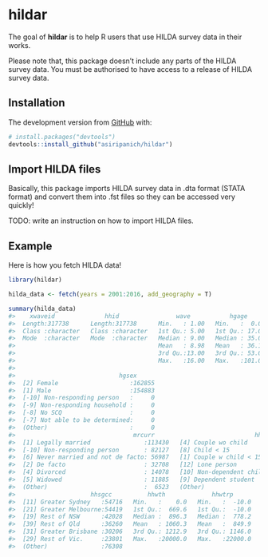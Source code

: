 
<!-- README.md is generated from README.Rmd. Please edit that file -->

# hildar

<!-- badges: start -->

<!-- badges: end -->

The goal of **hildar** is to help R users that use HILDA survey data in
their works.

Please note that, this package doesn’t include any parts of the HILDA
survey data. You must be authorised to have access to a release of HILDA
survey data.

## Installation

The development version from [GitHub](https://github.com/) with:

``` r
# install.packages("devtools")
devtools::install_github("asiripanich/hildar")
```

## Import HILDA files

Basically, this package imports HILDA survey data in .dta format (STATA
format) and convert them into .fst files so they can be accessed very
quickly\!

TODO: write an instruction on how to import HILDA files.

## Example

Here is how you fetch HILDA data\!

``` r
library(hildar)

hilda_data <- fetch(years = 2001:2016, add_geography = T)

summary(hilda_data)
#>    xwaveid              hhid                wave           hgage       
#>  Length:317738      Length:317738      Min.   : 1.00   Min.   :  0.00  
#>  Class :character   Class :character   1st Qu.: 5.00   1st Qu.: 17.00  
#>  Mode  :character   Mode  :character   Median : 9.00   Median : 35.00  
#>                                        Mean   : 8.98   Mean   : 36.12  
#>                                        3rd Qu.:13.00   3rd Qu.: 53.00  
#>                                        Max.   :16.00   Max.   :101.00  
#>                                                                        
#>                             hgsex       
#>  [2] Female                    :162855  
#>  [1] Male                      :154883  
#>  [-10] Non-responding person   :     0  
#>  [-9] Non-responding household :     0  
#>  [-8] No SCQ                   :     0  
#>  [-7] Not able to be determined:     0  
#>  (Other)                       :     0  
#>                                 mrcurr                            hhrih      
#>  [1] Legally married               :113430   [4] Couple wo child     :73750  
#>  [-10] Non-responding person       : 82127   [8] Child < 15          :67554  
#>  [6] Never married and not de facto: 56987   [1] Couple w child < 15 :58296  
#>  [2] De facto                      : 32708   [12] Lone person        :37536  
#>  [4] Divorced                      : 14078   [10] Non-dependent child:17388  
#>  [5] Widowed                       : 11885   [9] Dependent student   :17005  
#>  (Other)                           :  6523   (Other)                 :46209  
#>                     hhsgcc          hhwth             hhwtrp       
#>  [11] Greater Sydney   :54716   Min.   :    0.0   Min.   :  -10.0  
#>  [21] Greater Melbourne:54419   1st Qu.:  669.6   1st Qu.:  -10.0  
#>  [19] Rest of NSW      :42028   Median :  896.3   Median :  778.2  
#>  [39] Rest of Qld      :36260   Mean   : 1060.3   Mean   :  849.9  
#>  [31] Greater Brisbane :30206   3rd Qu.: 1212.9   3rd Qu.: 1146.0  
#>  [29] Rest of Vic.     :23801   Max.   :20000.0   Max.   :22000.0  
#>  (Other)               :76308
```
